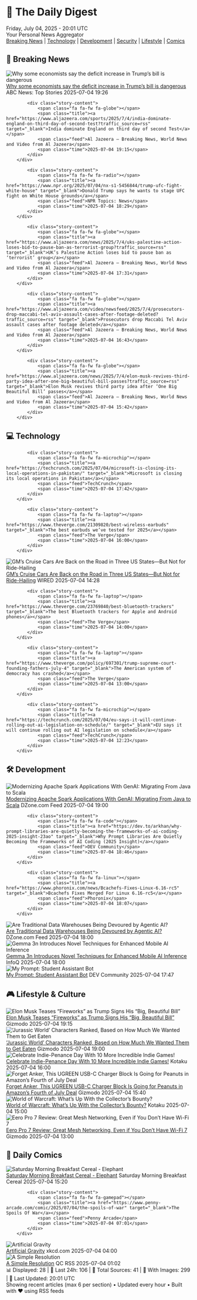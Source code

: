 <!-- Processing 54 RSS feeds at 2025-07-04 20:01:29 UTC -->
<!-- Processing: XKCD -->
<!-- Processing: Poorly Drawn Lines -->
<!-- Processing: Garfield -->
<!-- Processing: Cyanide & Happiness -->
<!-- Processing: Questionable Content -->
<!-- Error processing https://www.questionablecontent.net/QCRSS.xml: The read operation timed out -->
<!-- Processing: CNN Breaking News -->
<!-- Processing: BBC World News -->
<!-- Processing: BBC Breaking News -->
<!-- Processing: Al Jazeera Breaking News -->
<!-- Processing: CBC News -->
<!-- Error processing https://rss.cbc.ca/lineup/topstories.xml: The read operation timed out -->
<!-- Processing: Reuters Top News -->
<!-- Processing: Associated Press Breaking -->
<!-- Processing: ABC News Breaking -->
<!-- Processing: Guardian World News -->
<!-- Processing: Sky News World -->
<!-- Processing: TechCrunch -->
<!-- Processing: StackOverflow Blog -->
<!-- Processing: It's FOSS -->
<!-- Error processing https://itsfoss.com/rss/: The read operation timed out -->
<!-- Processing: OMG! Ubuntu -->
<!-- Processing: DistroWatch -->
<!-- Processing: Linux.com -->
<!-- Processing: DZone -->
<!-- Processing: Martin Fowler -->
<!-- Processing: Coding Horror -->
<!-- Processing: Gizmodo -->
<!-- Processing: Kotaku -->
<!-- Processing: Schneier on Security -->
<!-- Generated 5 new posts out of 27 feeds processed -->
<div class="newspaper-header">
    <h1 class="newspaper-title">📰 The Daily Digest</h1>
    <div class="newspaper-date">Friday, July 04, 2025 - 20:01 UTC</div>
    <div class="newspaper-subtitle">Your Personal News Aggregator</div>
</div>

<div class="newspaper-nav">
    <a href="#breaking">Breaking News</a> |
    <a href="#tech">Technology</a> |
    <a href="#dev">Development</a> |
    <a href="#security">Security</a> |
    <a href="#lifestyle">Lifestyle</a> |
    <a href="#webcomics">Comics</a>
</div>

<div class="news-section breaking-news" id="breaking">
<h2 class="section-header">🚨 Breaking News</h2>
<div class="stories-container">
<div class="story">
            <img src="https://s.abcnews.com/images/Politics/trump-gty-jt-250704_1751639207473_hpMain_4x3t_384.jpg" alt="Why some economists say the deficit increase in Trump’s bill is dangerous" class="story-image" loading="lazy" onerror="this.style.display='none'">
            <div class="story-content">
                <span class="fa fa-fw fa-tv"></span>
                <span class="title"><a href="https://abcnews.go.com/Politics/economists-deficit-increase-trumps-bill-dangerous/story?id=123481401" target="_blank">Why some economists say the deficit increase in Trump’s bill is dangerous</a></span>
                <span class="feed">ABC News: Top Stories</span>
                <span class="time">2025-07-04 19:26</span>
            </div>
        </div>
<div class="story">
            
            <div class="story-content">
                <span class="fa fa-fw fa-globe"></span>
                <span class="title"><a href="https://www.aljazeera.com/sports/2025/7/4/india-dominate-england-on-third-day-of-second-test?traffic_source=rss" target="_blank">India dominate England on third day of second Test</a></span>
                <span class="feed">Al Jazeera – Breaking News, World News and Video from Al Jazeera</span>
                <span class="time">2025-07-04 19:15</span>
            </div>
        </div>
<div class="story">
            
            <div class="story-content">
                <span class="fa fa-fw fa-radio"></span>
                <span class="title"><a href="https://www.npr.org/2025/07/04/nx-s1-5456844/trump-ufc-fight-white-house" target="_blank">Donald Trump says he wants to stage UFC fight on White House grounds</a></span>
                <span class="feed">NPR Topics: News</span>
                <span class="time">2025-07-04 18:29</span>
            </div>
        </div>
<div class="story">
            
            <div class="story-content">
                <span class="fa fa-fw fa-globe"></span>
                <span class="title"><a href="https://www.aljazeera.com/news/2025/7/4/uks-palestine-action-loses-bid-to-pause-ban-as-terrorist-group?traffic_source=rss" target="_blank">UK’s Palestine Action loses bid to pause ban as ‘terrorist’ group</a></span>
                <span class="feed">Al Jazeera – Breaking News, World News and Video from Al Jazeera</span>
                <span class="time">2025-07-04 17:31</span>
            </div>
        </div>
<div class="story">
            
            <div class="story-content">
                <span class="fa fa-fw fa-globe"></span>
                <span class="title"><a href="https://www.aljazeera.com/video/newsfeed/2025/7/4/prosecutors-drop-maccabi-tel-aviv-assault-cases-after-footage-deleted?traffic_source=rss" target="_blank">Prosecutors drop Maccabi Tel Aviv assault cases after footage deleted</a></span>
                <span class="feed">Al Jazeera – Breaking News, World News and Video from Al Jazeera</span>
                <span class="time">2025-07-04 16:43</span>
            </div>
        </div>
<div class="story">
            
            <div class="story-content">
                <span class="fa fa-fw fa-globe"></span>
                <span class="title"><a href="https://www.aljazeera.com/news/2025/7/4/elon-musk-revives-third-party-idea-after-one-big-beautiful-bill-passes?traffic_source=rss" target="_blank">Elon Musk revives third party idea after ‘One Big Beautiful Bill’ passes</a></span>
                <span class="feed">Al Jazeera – Breaking News, World News and Video from Al Jazeera</span>
                <span class="time">2025-07-04 15:42</span>
            </div>
        </div>
</div>
</div>
<div class="news-section tech-news" id="tech">
<h2 class="section-header">💻 Technology</h2>
<div class="stories-container">
<div class="story">
            
            <div class="story-content">
                <span class="fa fa-fw fa-microchip"></span>
                <span class="title"><a href="https://techcrunch.com/2025/07/04/microsoft-is-closing-its-local-operations-in-pakistan/" target="_blank">Microsoft is closing its local operations in Pakistan</a></span>
                <span class="feed">TechCrunch</span>
                <span class="time">2025-07-04 17:42</span>
            </div>
        </div>
<div class="story">
            
            <div class="story-content">
                <span class="fa fa-fw fa-laptop"></span>
                <span class="title"><a href="https://www.theverge.com/21309820/best-wireless-earbuds" target="_blank">The best earbuds we’ve tested for 2025</a></span>
                <span class="feed">The Verge</span>
                <span class="time">2025-07-04 16:00</span>
            </div>
        </div>
<div class="story">
            <img src="https://media.wired.com/photos/6867da203fdfebfbd00ad923/master/pass/CRUISEGM.png" alt="GM’s Cruise Cars Are Back on the Road in Three US States—But Not for Ride-Hailing" class="story-image" loading="lazy" onerror="this.style.display='none'">
            <div class="story-content">
                <span class="fa fa-fw fa-bolt"></span>
                <span class="title"><a href="https://www.wired.com/story/gms-cruise-cars-are-back-on-the-road-in-three-us-states-but-not-for-ride-hailing/" target="_blank">GM’s Cruise Cars Are Back on the Road in Three US States—But Not for Ride-Hailing</a></span>
                <span class="feed">WIRED</span>
                <span class="time">2025-07-04 14:28</span>
            </div>
        </div>
<div class="story">
            
            <div class="story-content">
                <span class="fa fa-fw fa-laptop"></span>
                <span class="title"><a href="https://www.theverge.com/23769840/best-bluetooth-trackers" target="_blank">The best Bluetooth trackers for Apple and Android phones</a></span>
                <span class="feed">The Verge</span>
                <span class="time">2025-07-04 14:00</span>
            </div>
        </div>
<div class="story">
            
            <div class="story-content">
                <span class="fa fa-fw fa-laptop"></span>
                <span class="title"><a href="https://www.theverge.com/policy/697301/trump-supreme-court-founding-fathers-july-4" target="_blank">The American system of democracy has crashed</a></span>
                <span class="feed">The Verge</span>
                <span class="time">2025-07-04 13:00</span>
            </div>
        </div>
<div class="story">
            
            <div class="story-content">
                <span class="fa fa-fw fa-microchip"></span>
                <span class="title"><a href="https://techcrunch.com/2025/07/04/eu-says-it-will-continue-rolling-out-ai-legislation-on-schedule/" target="_blank">EU says it will continue rolling out AI legislation on schedule</a></span>
                <span class="feed">TechCrunch</span>
                <span class="time">2025-07-04 12:23</span>
            </div>
        </div>
</div>
</div>
<div class="news-section dev-news" id="dev">
<h2 class="section-header">🛠️ Development</h2>
<div class="stories-container">
<div class="story">
            <img src="https://dz2cdn1.dzone.com/thumbnail?fid=18492098&w=600" alt="Modernizing Apache Spark Applications With GenAI: Migrating From Java to Scala" class="story-image" loading="lazy" onerror="this.style.display='none'">
            <div class="story-content">
                <span class="fa fa-fw fa-newspaper"></span>
                <span class="title"><a href="https://dzone.com/articles/java-vs-scala-data-engineering-genai" target="_blank">Modernizing Apache Spark Applications With GenAI: Migrating From Java to Scala</a></span>
                <span class="feed">DZone.com Feed</span>
                <span class="time">2025-07-04 19:00</span>
            </div>
        </div>
<div class="story">
            
            <div class="story-content">
                <span class="fa fa-fw fa-code"></span>
                <span class="title"><a href="https://dev.to/arkhan/why-prompt-libraries-are-quietly-becoming-the-frameworks-of-ai-coding-2025-insight-23ao" target="_blank">Why Prompt Libraries Are Quietly Becoming the Frameworks of AI Coding (2025 Insight)</a></span>
                <span class="feed">DEV Community</span>
                <span class="time">2025-07-04 18:46</span>
            </div>
        </div>
<div class="story">
            
            <div class="story-content">
                <span class="fa fa-fw fa-linux"></span>
                <span class="title"><a href="https://www.phoronix.com/news/Bcachefs-Fixes-Linux-6.16-rc5" target="_blank">Bcachefs Fixes Merged For Linux 6.16-rc5</a></span>
                <span class="feed">Phoronix</span>
                <span class="time">2025-07-04 18:07</span>
            </div>
        </div>
<div class="story">
            <img src="https://dz2cdn1.dzone.com/thumbnail?fid=18498726&w=600" alt="Are Traditional Data Warehouses Being Devoured by Agentic AI?" class="story-image" loading="lazy" onerror="this.style.display='none'">
            <div class="story-content">
                <span class="fa fa-fw fa-newspaper"></span>
                <span class="title"><a href="https://dzone.com/articles/how-ai-agents-are-transforming-data-warehouses" target="_blank">Are Traditional Data Warehouses Being Devoured by Agentic AI?</a></span>
                <span class="feed">DZone.com Feed</span>
                <span class="time">2025-07-04 18:00</span>
            </div>
        </div>
<div class="story">
            <img src="https://res.infoq.com/news/2025/07/gemma-3n-architecture/en/headerimage/gemma-3n-architecture-1751651154855.jpeg" alt="Gemma 3n Introduces Novel Techniques for Enhanced Mobile AI Inference" class="story-image" loading="lazy" onerror="this.style.display='none'">
            <div class="story-content">
                <span class="fa fa-fw fa-info-circle"></span>
                <span class="title"><a href="https://www.infoq.com/news/2025/07/gemma-3n-architecture/?utm_campaign=infoq_content&utm_source=infoq&utm_medium=feed&utm_term=global" target="_blank">Gemma 3n Introduces Novel Techniques for Enhanced Mobile AI Inference</a></span>
                <span class="feed">InfoQ</span>
                <span class="time">2025-07-04 18:00</span>
            </div>
        </div>
<div class="story">
            <img src="https://media2.dev.to/dynamic/image/width=800%2Cheight=%2Cfit=scale-down%2Cgravity=auto%2Cformat=auto/https%3A%2F%2Fdev-to-uploads.s3.amazonaws.com%2Fuploads%2Farticles%2F2l80yer56hbt9eilab74.jpg" alt="My Prompt: Student Assistant Bot" class="story-image" loading="lazy" onerror="this.style.display='none'">
            <div class="story-content">
                <span class="fa fa-fw fa-code"></span>
                <span class="title"><a href="https://dev.to/zainab_tsx/my-prompt-student-assistant-bot-4b2g" target="_blank">My Prompt: Student Assistant Bot</a></span>
                <span class="feed">DEV Community</span>
                <span class="time">2025-07-04 17:47</span>
            </div>
        </div>
</div>
</div>
<div class="news-section lifestyle-news" id="lifestyle">
<h2 class="section-header">🎮 Lifestyle & Culture</h2>
<div class="stories-container">
<div class="story">
            <img src="https://gizmodo.com/app/uploads/2025/03/elon-musk-frown-face-GettyImages-2203703329-copy.jpg" alt="Elon Musk Teases “Fireworks” as Trump Signs His “Big, Beautiful Bill”" class="story-image" loading="lazy" onerror="this.style.display='none'">
            <div class="story-content">
                <span class="fa fa-fw fa-computer"></span>
                <span class="title"><a href="https://gizmodo.com/as-trumps-bill-becomes-law-elon-musk-teases-political-fireworks-2000624360" target="_blank">Elon Musk Teases “Fireworks” as Trump Signs His “Big, Beautiful Bill”</a></span>
                <span class="feed">Gizmodo</span>
                <span class="time">2025-07-04 19:15</span>
            </div>
        </div>
<div class="story">
            <img src="https://gizmodo.com/app/uploads/2025/07/jurassic-world-rebirth-rexy-Universal-pictures.jpg" alt="‘Jurassic World’ Characters Ranked, Based on How Much We Wanted Them to Get Eaten" class="story-image" loading="lazy" onerror="this.style.display='none'">
            <div class="story-content">
                <span class="fa fa-fw fa-computer"></span>
                <span class="title"><a href="https://gizmodo.com/jurassic-world-characters-ranked-based-on-how-much-we-wanted-them-to-get-eaten-2000623966" target="_blank">‘Jurassic World’ Characters Ranked, Based on How Much We Wanted Them to Get Eaten</a></span>
                <span class="feed">Gizmodo</span>
                <span class="time">2025-07-04 19:00</span>
            </div>
        </div>
<div class="story">
            <img src="https://i.kinja-img.com/image/upload/c_fit,q_80,w_636/b5483d3c11431f1f2c5f259a6d80a296.jpg" alt="Celebrate Indie-Penance Day With 10 More Incredible Indie Games!" class="story-image" loading="lazy" onerror="this.style.display='none'">
            <div class="story-content">
                <span class="fa fa-fw fa-gamepad"></span>
                <span class="title"><a href="https://kotaku.com/indie-penance-day-indie-games-steam-demo-pc-1851785663" target="_blank">Celebrate Indie-Penance Day With 10 More Incredible Indie Games!</a></span>
                <span class="feed">Kotaku</span>
                <span class="time">2025-07-04 16:00</span>
            </div>
        </div>
<div class="story">
            <img src="https://gizmodo.com/app/uploads/2025/07/ugreen-deal.jpg" alt="Forget Anker, This UGREEN USB-C Charger Block Is Going for Peanuts in Amazon’s Fourth of July Deal" class="story-image" loading="lazy" onerror="this.style.display='none'">
            <div class="story-content">
                <span class="fa fa-fw fa-computer"></span>
                <span class="title"><a href="https://gizmodo.com/forget-anker-this-ugreen-usb-c-charger-block-is-going-for-peanuts-in-amazons-fourth-of-july-deal-2000623818" target="_blank">Forget Anker, This UGREEN USB-C Charger Block Is Going for Peanuts in Amazon’s Fourth of July Deal</a></span>
                <span class="feed">Gizmodo</span>
                <span class="time">2025-07-04 15:40</span>
            </div>
        </div>
<div class="story">
            <img src="https://i.kinja-img.com/image/upload/c_fit,q_80,w_636/e9d153c170a531a54f091595106cc664.jpg" alt="World of Warcraft: What’s Up With the Collector’s Bounty?" class="story-image" loading="lazy" onerror="this.style.display='none'">
            <div class="story-content">
                <span class="fa fa-fw fa-gamepad"></span>
                <span class="title"><a href="https://kotaku.com/world-of-warcraft-collectors-bounty-july-legacy-content-1851785640" target="_blank">World of Warcraft: What’s Up With the Collector’s Bounty?</a></span>
                <span class="feed">Kotaku</span>
                <span class="time">2025-07-04 15:00</span>
            </div>
        </div>
<div class="story">
            <img src="https://gizmodo.com/app/uploads/2025/07/eero-pro-7-review-2.jpg" alt="Eero Pro 7 Review: Great Mesh Networking, Even if You Don’t Have Wi-Fi 7" class="story-image" loading="lazy" onerror="this.style.display='none'">
            <div class="story-content">
                <span class="fa fa-fw fa-computer"></span>
                <span class="title"><a href="https://gizmodo.com/eero-pro-7-review-great-mesh-networking-even-if-you-dont-have-wi-fi-7-2000623365" target="_blank">Eero Pro 7 Review: Great Mesh Networking, Even if You Don’t Have Wi-Fi 7</a></span>
                <span class="feed">Gizmodo</span>
                <span class="time">2025-07-04 13:00</span>
            </div>
        </div>
</div>
</div>
<div class="news-section webcomics-section" id="webcomics">
<h2 class="section-header">🎨 Daily Comics</h2>
<div class="stories-container">
<div class="story">
            <img src="https://www.smbc-comics.com/comics/1751566043-20250704.png" alt="Saturday Morning Breakfast Cereal - Elephant" class="story-image" loading="lazy" onerror="this.style.display='none'">
            <div class="story-content">
                <span class="fa fa-fw fa-smile"></span>
                <span class="title"><a href="https://www.smbc-comics.com/comic/elephant" target="_blank">Saturday Morning Breakfast Cereal - Elephant</a></span>
                <span class="feed">Saturday Morning Breakfast Cereal</span>
                <span class="time">2025-07-04 15:20</span>
            </div>
        </div>
<div class="story">
            
            <div class="story-content">
                <span class="fa fa-fw fa-gamepad"></span>
                <span class="title"><a href="https://www.penny-arcade.com/comic/2025/07/04/the-spoils-of-war" target="_blank">The Spoils Of War</a></span>
                <span class="feed">Penny Arcade</span>
                <span class="time">2025-07-04 07:01</span>
            </div>
        </div>
<div class="story">
            <img src="https://imgs.xkcd.com/comics/artificial_gravity.png" alt="Artificial Gravity" class="story-image" loading="lazy" onerror="this.style.display='none'">
            <div class="story-content">
                <span class="fa fa-fw fa-laugh"></span>
                <span class="title"><a href="https://xkcd.com/3111/" target="_blank">Artificial Gravity</a></span>
                <span class="feed">xkcd.com</span>
                <span class="time">2025-07-04 04:00</span>
            </div>
        </div>
<div class="story">
            <img src="http://www.questionablecontent.net/comics/5606.png" alt="A Simple Resolution" class="story-image" loading="lazy" onerror="this.style.display='none'">
            <div class="story-content">
                <span class="fa fa-fw fa-music"></span>
                <span class="title"><a href="http://questionablecontent.net/view.php?comic=5606" target="_blank">A Simple Resolution</a></span>
                <span class="feed">QC RSS</span>
                <span class="time">2025-07-04 01:02</span>
            </div>
        </div>
</div>
</div>

<div class="newspaper-footer">
    <div class="stats">
        📊 Displayed: 28 | 📅 Last 24h: 106 | 📡 Total Sources: 41 | 📸 With Images: 299 |
        🔄 Last Updated: 20:01 UTC
    </div>
    <div class="footer-note">
        Showing recent articles (max 6 per section) • Updated every hour • Built with ❤️ using RSS feeds
    </div>
</div>
